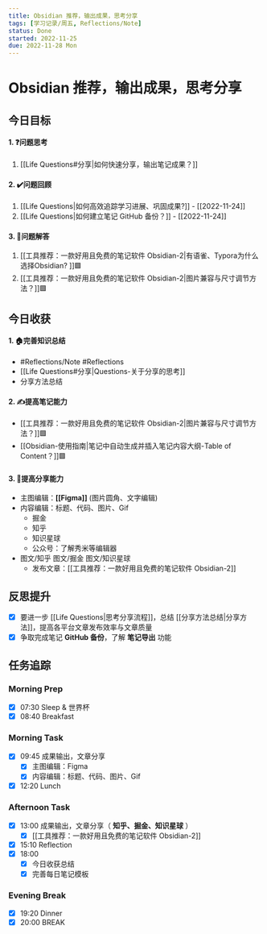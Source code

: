 ```yaml
---
title: Obsidian 推荐，输出成果，思考分享
tags: [学习记录/周五, Reflections/Note]
status: Done
started: 2022-11-25
due: 2022-11-28 Mon
---
```

# Obsidian 推荐，输出成果，思考分享
## 今日目标
#### 1. ❓问题思考
1. [[Life Questions#分享|如何快速分享，输出笔记成果？]] 
#### 2. ✔️问题回顾
1. [[Life Questions|如何高效追踪学习进展、巩固成果?]] - [[2022-11-24]]
2. [[Life Questions|如何建立笔记 GitHub 备份？]] - [[2022-11-24]]
#### 3. 👯问题解答
1. [[工具推荐：一款好用且免费的笔记软件 Obsidian-2|有语雀、Typora为什么选择Obsidian? ]]🟩
2. [[工具推荐：一款好用且免费的笔记软件 Obsidian-2|图片兼容与尺寸调节方法？]]🟩
## 今日收获
#### 1. 🏠完善知识总结
- #Reflections/Note  #Reflections
- [[Life Questions#分享|Questions-关于分享的思考]]
- 分享方法总结
#### 2. ✍️提高笔记能力
- [[工具推荐：一款好用且免费的笔记软件 Obsidian-2|图片兼容与尺寸调节方法？]]🟩
- [[Obsidian-使用指南|笔记中自动生成并插入笔记内容大纲-Table of Content？]]🟩
#### 3. 👯提高分享能力
- 主图编辑：**[[Figma]]** (图片圆角、文字编辑) 
- 内容编辑：标题、代码、图片、Gif
	- 掘金
	- 知乎
	- 知识星球
	- 公众号：了解秀米等编辑器
- 图文/知乎 图文/掘金 图文/知识星球 
	- 发布文章：[[工具推荐：一款好用且免费的笔记软件 Obsidian-2]]
## 反思提升
- [x] 要进一步 [[Life Questions|思考分享流程]]，总结 [[分享方法总结|分享方法]]，提高各平台文章发布效率与文章质量
- [x] 争取完成笔记 **GitHub 备份**，了解 **笔记导出** 功能
## 任务追踪
### Morning Prep
- [x] 07:30 Sleep & 世界杯
- [x] 08:40 Breakfast
### Morning Task
- [x] 09:45 成果输出，文章分享
	- [x] 主图编辑：Figma
	- [x] 内容编辑：标题、代码、图片、Gif
- [x] 12:20 Lunch
### Afternoon Task
- [x] 13:00 成果输出，文章分享（ **知乎、掘金、知识星球** ）
	- [x] [[工具推荐：一款好用且免费的笔记软件 Obsidian-2]]
- [x] 15:10 Reflection
- [x] 18:00 
	- [x] 今日收获总结
	- [x] 完善每日笔记模板
### Evening Break
- [x] 19:20 Dinner
- [x] 20:00 BREAK
